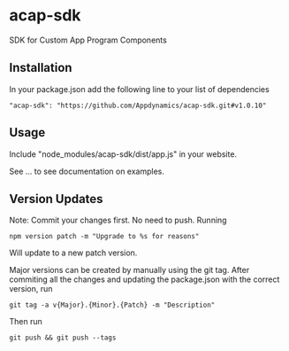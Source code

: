 # acap-sdk
SDK for Custom App Program Components

## Installation
In your package.json add the following line to your list of dependencies
```
"acap-sdk": "https://github.com/Appdynamics/acap-sdk.git#v1.0.10"
```

## Usage
Include "node_modules/acap-sdk/dist/app.js" in your website. 

See ... to see documentation on examples.

## Version Updates
Note: Commit your changes first. No need to push.
Running 
```
npm version patch -m "Upgrade to %s for reasons"
```
Will update to a new patch version.  

Major versions can be created by manually using the git tag.  After commiting all the changes and updating the package.json with the correct version, run 
```
git tag -a v{Major}.{Minor}.{Patch} -m "Description"
```
Then run 
```
git push && git push --tags
```